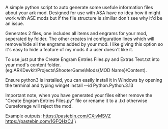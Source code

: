 A simple python script to auto generate some usefule information files about your ark mod. Designed for use with ASA have no idea how it might work with ASE mods but if the file structure is similiar don't see why it'd be an issue.

Generates 2 files, one includes all items and engrams for your mod, seperated by folder. The other creates ini configuration lines which will remove/hide all the engrams added by your mod. I like giving this option so it's easy to hide a feature of my mods if a user doesn't like it.

To use just put the Create Engram Entries Files.py and Extras Text.txt into your mod's content folder. (eg:ARKDevkit\Projects\ShooterGame\Mods\{MOD Name}\Content).

Ensure python3 is installed, you can easily install it in Windows by opening the terminal and typing winget install --id Python.Python.3.13

Important note, when you have generated your files either remove the "Create Engram Entries Files.py" file or rename it to a .txt otherwise Curseforege will reject the mod.


Example outputs:
https://pastebin.com/CXjvMSVZ \
https://pastebin.com/1GFQHzCJ \
